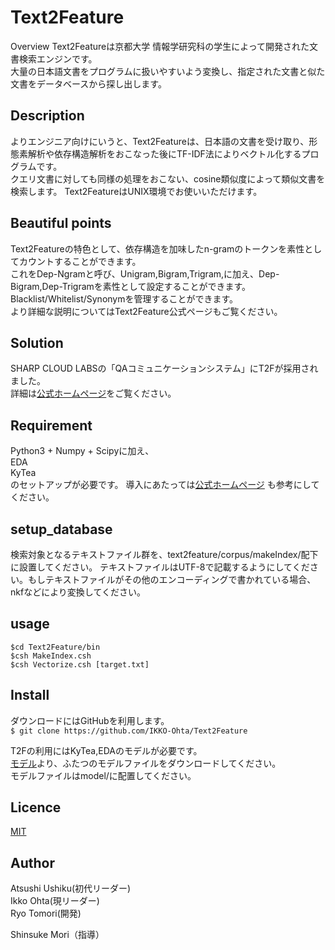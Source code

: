 Text2Feature
====

Overview
Text2Featureは京都大学 情報学研究科の学生によって開発された文書検索エンジンです。  
大量の日本語文書をプログラムに扱いやすいよう変換し、指定された文書と似た文書をデータベースから探し出します。
## Description
よりエンジニア向けにいうと、Text2Featureは、日本語の文書を受け取り、形態素解析や依存構造解析をおこなった後にTF-IDF法によりベクトル化するプログラムです。  
クエリ文書に対しても同様の処理をおこない、cosine類似度によって類似文書を検索します。 
Text2FeatureはUNIX環境でお使いいただけます。  

## Beautiful points

Text2Featureの特色として、依存構造を加味したn-gramのトークンを素性としてカウントすることができます。  
これをDep-Ngramと呼び、Unigram,Bigram,Trigram,に加え、Dep-Bigram,Dep-Trigramを素性として設定することができます。  
Blacklist/Whitelist/Synonymを管理することができます。  
より詳細な説明についてはText2Feature公式ページもご覧ください。

## Solution
SHARP CLOUD LABSの「QAコミュニケーションシステム」にT2Fが採用されました。  
詳細は[公式ホームページ](http://qac.cloudlabs.sharp.co.jp/)をご覧ください。

## Requirement
Python3 + Numpy + Scipyに加え、  
 EDA  
 KyTea  
のセットアップが必要です。 
導入にあたっては[公式ホームページ](http://plata.ar.media.kyoto-u.ac.jp/tool/Text2Feature/t2fdoc/_build/html/Tutorial.html)
 も参考にしてください。  

## setup_database
検索対象となるテキストファイル群を、text2feature/corpus/makeIndex/配下に設置してください。 
テキストファイルはUTF-8で記載するようにしてください。もしテキストファイルがその他のエンコーディングで書かれている場合、nkfなどにより変換してください。 

## usage

`$cd Text2Feature/bin`  
`$csh MakeIndex.csh`  
`$csh Vectorize.csh [target.txt]`  


## Install
ダウンロードにはGitHubを利用します。  
`$ git clone https://github.com/IKKO-Ohta/Text2Feature`

T2Fの利用にはKyTea,EDAのモデルが必要です。  
[モデル](http://www.ar.media.kyoto-u.ac.jp/tool/Text2Feature/models.zip)より、ふたつのモデルファイルをダウンロードしてください。  
モデルファイルはmodel/に配置してください。

## Licence

[MIT](https://github.com/tcnksm/tool/blob/master/LICENCE)  

## Author
Atsushi Ushiku(初代リーダー)  
Ikko Ohta(現リーダー)  
Ryo Tomori(開発)  

Shinsuke Mori（指導）